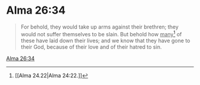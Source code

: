 # Alma 26:34

> For behold, they would take up arms against their brethren; they would not suffer themselves to be slain. But behold how <u>many</u>[^a] of these have laid down their lives; and we know that they have gone to their God, because of their love and of their hatred to sin.

[Alma 26:34](https://www.churchofjesuschrist.org/study/scriptures/bofm/alma/26?lang=eng&id=p34#p34)


[^a]: [[Alma 24.22|Alma 24:22.]]
